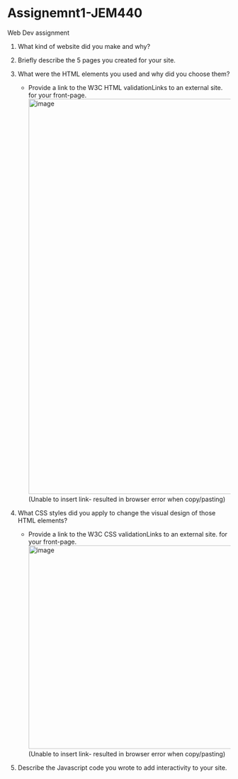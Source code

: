 # Assignemnt1-JEM440
Web Dev assignment
1. What kind of website did you make and why?
2. Briefly describe the 5 pages you created for your site.
3. What were the HTML elements you used and why did you choose them?
   - Provide a link to the W3C HTML validationLinks to an external site. for your front-page. <img width="1549" height="892" alt="image" src="https://github.com/user-attachments/assets/164f7541-124b-4f50-9242-6296b35e558c" /> (Unable to insert link- resulted in browser error when copy/pasting)

4. What CSS styles did you apply to change the visual design of those HTML elements?
   - Provide a link to the W3C CSS validationLinks to an external site. for your front-page.<img width="1595" height="459" alt="image" src="https://github.com/user-attachments/assets/08ffb237-d67a-4347-a9bc-26a268f502ca" /> (Unable to insert link- resulted in browser error when copy/pasting)
5. Describe the Javascript code you wrote to add interactivity to your site.
